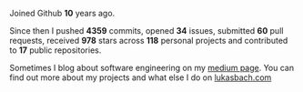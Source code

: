 Joined Github **10** years ago.

Since then I pushed **4359** commits, opened **34** issues, submitted **60** pull requests, received **978** stars across **118** personal projects and contributed to **17** public repositories.

Sometimes I blog about software engineering on my [medium page](https://medium.com/@lukasbach). You can find out more about my projects and what else I do on [lukasbach.com](https://lukasbach.com)

